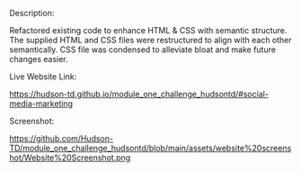 Description:

Refactored existing code to enhance HTML & CSS with semantic structure. The supplied HTML and CSS files were restructured to align with each other semantically. CSS file was condensed to alleviate bloat and make future changes easier.



Live Website Link:

https://hudson-td.github.io/module_one_challenge_hudsontd/#social-media-marketing



Screenshot:

https://github.com/Hudson-TD/module_one_challenge_hudsontd/blob/main/assets/website%20screenshot/Website%20Screenshot.png